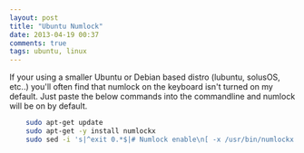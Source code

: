 ```yaml
---
layout: post
title: "Ubuntu Numlock"
date: 2013-04-19 00:37
comments: true
tags: ubuntu, linux
---
```


If your using a smaller Ubuntu or Debian based distro (lubuntu, solusOS, etc..) you'll often find that numlock on the keyboard isn't turned on my default.
Just paste the below commands into the commandline and numlock will be on by default.

``` bash
    sudo apt-get update
    sudo apt-get -y install numlockx
    sudo sed -i 's|^exit 0.*$|# Numlock enable\n[ -x /usr/bin/numlockx ] \&\& numlockx on\n\nexit 0|' /etc/rc.local
```
